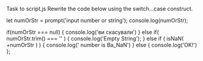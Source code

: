 Task to script.js
Rewrite the code below using the switch...case construct.

let numOrStr = prompt('input number or string');
console.log(numOrStr);


if(numOrStr === null) {
console.log('ви скасували')
} else if( numOrStr.trim() === '' ) {
console.log('Empty String');
} else if ( isNaN( +numOrStr ) ) {
console.log(' number is Ba_NaN')
} else {
console.log('OK!')
};
